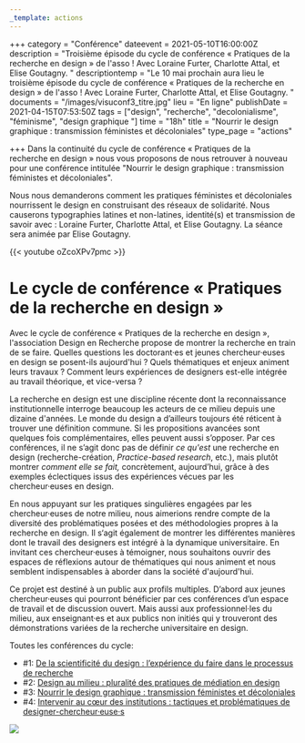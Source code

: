 ```yaml
---
_template: actions
---
```


+++
category = "Conférence"
dateevent = 2021-05-10T16:00:00Z
description = "Troisième épisode du cycle de conférence « Pratiques de la recherche en design » de l'asso ! Avec Loraine Furter, Charlotte Attal, et Elise Goutagny. "
descriptiontemp = "Le 10 mai prochain aura lieu le troisième épisode du cycle de conférence « Pratiques de la recherche en design » de l'asso ! Avec Loraine Furter, Charlotte Attal, et Elise Goutagny. "
documents = "/images/visuconf3_titre.jpg"
lieu = "En ligne"
publishDate = 2021-04-15T07:53:50Z
tags = ["design", "recherche", "decolonialisme", "féminisme", "design graphique "]
time = "18h"
title = "Nourrir le design graphique : transmission féministes et décoloniales"
type_page = "actions"

+++
Dans la continuité du cycle de conférence « Pratiques de la  
recherche en design » nous vous proposons de nous retrouver à nouveau pour une conférence intitulée "Nourrir le design graphique : transmission féministes et décoloniales".

Nous nous demanderons comment les pratiques féministes et décoloniales nourrissent le design en construisant des réseaux de solidarité. Nous causerons typographies latines et non-latines, identité(s) et transmission de savoir avec : Loraine Furter, Charlotte Attal, et Elise Goutagny. La séance sera animée par Elise Goutagny.

{{< youtube oZcoXPv7pmc >}}

# Le cycle de conférence « Pratiques de la recherche en design »

Avec le cycle de conférence « Pratiques de la recherche en design », l'association Design en Recherche propose de montrer la recherche en train de se faire. Quelles questions les doctorant·es et jeunes chercheur·euses en design se posent-ils aujourd'hui ? Quels thématiques et enjeux animent leurs travaux ? Comment leurs expériences de designers est-elle intégrée au travail théorique, et vice-versa ?

La recherche en design est une discipline récente dont la reconnaissance institutionnelle interroge beaucoup les acteurs de ce milieu depuis une dizaine d'années. Le monde du design a d’ailleurs toujours été réticent à trouver une définition commune. Si les propositions avancées sont quelques fois complémentaires, elles peuvent aussi s’opposer. Par ces conférences, il ne s’agit donc pas de définir _ce qu'est_ une recherche en design (recherche-création, _Practice-based research_, etc.), mais plutôt montrer _comment elle se fait,_ concrètement, aujourd’hui, grâce à des exemples éclectiques issus des expériences vécues par les chercheur·euses en design.

En nous appuyant sur les pratiques singulières engagées par les chercheur·euses de notre milieu, nous aimerions rendre compte de la diversité des problématiques posées et des méthodologies propres à la recherche en design. Il s‘agit également de montrer les différentes manières dont le travail des designers est intégré à la dynamique universitaire. En invitant ces chercheur·euses à témoigner, nous souhaitons ouvrir des espaces de réflexions autour de thématiques qui nous animent et nous semblent indispensables à aborder dans la société d'aujourd'hui.

Ce projet est destiné à un public aux profils multiples. D’abord aux jeunes chercheur·euses qui pourront bénéficier par ces conférences d’un espace de travail et de discussion ouvert. Mais aussi aux professionnel·les du milieu, aux enseignant·es et aux publics non initiés qui y trouveront des démonstrations variées de la recherche universitaire en design.

Toutes les conférences du cycle:

* #1: [De la scientificité du design : l’expérience du faire dans le processus de recherche](https://designenrecherche.org/actions/de-la-scientificite-du-design-l-experience-du-faire-dans-le-processus-de-recherche/)
* #2: [Design au milieu : pluralité des pratiques de médiation en design](https://designenrecherche.org/actions/design-au-milieu-pluralite-des-pratiques-de-mediation-en-design/)
* #3: [Nourrir le design graphique : transmission féministes et décoloniales](https://designenrecherche.org/actions/nourrir-le-design-graphique-transmission-feministes-et-decoloniales/)
* #4: [Intervenir au cœur des institutions : tactiques et problématiques de designer-chercheur·euse·s](https://designenrecherche.org/actions/intervenir-au-coeur-des-institutions-tactiques-et-problematiques-de-designer-chercheur-euse-s/)

![](/images/pratique-de-la-recherche-en-design.jpg)
